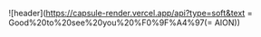 ![header](https://capsule-render.vercel.app/api?type=soft&text = Good%20to%20see%20you%20%F0%9F%A4%97(= AION))
